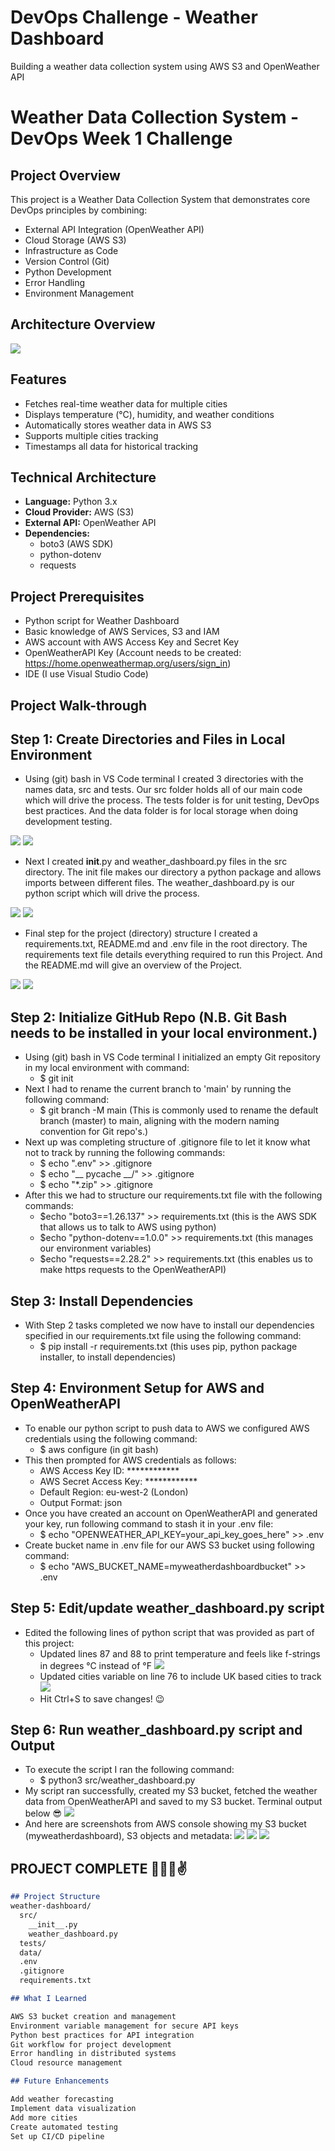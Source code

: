 # DevOps Challenge - Weather Dashboard

Building a weather data collection system using AWS S3 and OpenWeather API

# Weather Data Collection System - DevOps Week 1 Challenge

## Project Overview
This project is a Weather Data Collection System that demonstrates core DevOps principles by combining:
- External API Integration (OpenWeather API)
- Cloud Storage (AWS S3)
- Infrastructure as Code
- Version Control (Git)
- Python Development
- Error Handling
- Environment Management

## Architecture Overview

<img src="https://i.imgur.com/pRq2G11.png"/>

## Features
- Fetches real-time weather data for multiple cities
- Displays temperature (°C), humidity, and weather conditions
- Automatically stores weather data in AWS S3
- Supports multiple cities tracking
- Timestamps all data for historical tracking

## Technical Architecture
- **Language:** Python 3.x
- **Cloud Provider:** AWS (S3)
- **External API:** OpenWeather API
- **Dependencies:** 
  - boto3 (AWS SDK)
  - python-dotenv
  - requests
 
## Project Prerequisites
- Python script for Weather Dashboard
- Basic knowledge of AWS Services, S3 and IAM
- AWS account with AWS Access Key and Secret Key
- OpenWeatherAPI Key (Account needs to be created: https://home.openweathermap.org/users/sign_in)
- IDE (I use Visual Studio Code)

## Project Walk-through
## Step 1: Create Directories and Files in Local Environment
- Using (git) bash in VS Code terminal I created 3 directories with the names data, src and tests. Our src folder holds all of our main code which will drive the process. The tests folder is for unit testing, DevOps best practices. And the data folder is for local storage when doing development testing.  
<img src="https://i.imgur.com/pMo0JBT.png)"/>
<img src="https://i.imgur.com/ajqZIbZ.png)"/>

- Next I created __init__.py and weather_dashboard.py files in the src directory. The init file makes our directory a python package and allows imports between different files. The weather_dashboard.py is our python script which will drive the process.
<img src="https://i.imgur.com/x3ebQh5.png)"/>
<img src="https://i.imgur.com/tR54dDK.png)"/>

- Final step for the project (directory) structure I created a requirements.txt, README.md and .env file in the root directory. The requirements text file details everything required to run this Project. And the README.md will give an overview of the Project. 
<img src="https://i.imgur.com/ohVaD88.png)"/>
<img src="https://i.imgur.com/p6EFZJM.png)"/>

## Step 2: Initialize GitHub Repo (N.B. Git Bash needs to be installed in your local environment.)
- Using (git) bash in VS Code terminal I initialized an empty Git repository in my local environment with command:
    - $ git init
- Next I had to rename the current branch to 'main' by running the following command:
    - $ git branch -M main (This is commonly used to rename the default branch (master) to main, aligning with the modern naming convention for Git repo's.)
- Next up was completing structure of .gitignore file to let it know what not to track by running the following commands:
    - $ echo ".env" >> .gitignore
    - $ echo "__ pycache __/" >> .gitignore
    - $ echo "*.zip" >> .gitignore
- After this we had to structure our requirements.txt file with the following commands:
    - $echo "boto3==1.26.137" >> requirements.txt (this is the AWS SDK that allows us to talk to AWS using python)
    - $echo "python-dotenv==1.0.0" >> requirements.txt (this manages our environment variables)
    - $echo "requests==2.28.2" >> requirements.txt (this enables us to make https requests to the OpenWeatherAPI)

## Step 3: Install Dependencies
- With Step 2 tasks completed we now have to install our dependencies specified in our requirements.txt file using the following command:
    - $ pip install -r requirements.txt (this uses pip, python package installer, to install dependencies)
 
## Step 4: Environment Setup for AWS and OpenWeatherAPI
- To enable our python script to push data to AWS we configured AWS credentials using the following command:
  - $ aws configure (in git bash)
- This then prompted for AWS credentials as follows:
  - AWS Access Key ID: ************
  - AWS Secret Access Key: ************
  - Default Region: eu-west-2 (London)
  - Output Format: json
- Once you have created an account on OpenWeatherAPI and generated your key, run following command to stash it in your .env file:
  - $ echo "OPENWEATHER_API_KEY=your_api_key_goes_here" >> .env
- Create bucket name in .env file for our AWS S3 bucket using following command:
  - $ echo "AWS_BUCKET_NAME=myweatherdashboardbucket" >> .env

## Step 5: Edit/update weather_dashboard.py script
- Edited the following lines of python script that was provided as part of this project:
  - Updated lines 87 and 88 to print temperature and feels like f-strings in degrees °C instead of °F
    <img src="https://i.imgur.com/MPEmN8T.png)"/>
  - Updated cities variable on line 76 to include UK based cities to track
    <img src="https://i.imgur.com/yH2p3qR.png)"/>
  - Hit Ctrl+S to save changes! 😉

## Step 6: Run weather_dashboard.py script and Output
- To execute the script I ran the following command:
  - $ python3 src/weather_dashboard.py
- My script ran successfully, created my S3 bucket, fetched the weather data from OpenWeatherAPI and saved to my S3 bucket. Terminal output below 😎
  <img src="https://i.imgur.com/N0vlhWE.png)"/>
- And here are screenshots from AWS console showing my S3 bucket (myweatherdashboard), S3 objects and metadata:
  <img src="https://i.imgur.com/Hw2dbpr.png)"/>
  <img src="https://i.imgur.com/I7214qG.png)"/>
  <img src="https://i.imgur.com/eT1OJhv.png)"/>

## PROJECT COMPLETE 👨🏻‍💻✌️

```markdown
## Project Structure
weather-dashboard/
  src/
    __init__.py
    weather_dashboard.py
  tests/
  data/
  .env
  .gitignore
  requirements.txt

## What I Learned

AWS S3 bucket creation and management
Environment variable management for secure API keys
Python best practices for API integration
Git workflow for project development
Error handling in distributed systems
Cloud resource management

## Future Enhancements

Add weather forecasting
Implement data visualization
Add more cities
Create automated testing
Set up CI/CD pipeline
